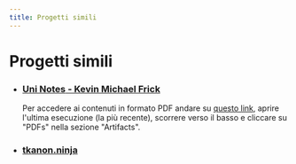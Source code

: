 ```yaml
---
title: Progetti simili
---
```


# Progetti simili

- ### [**Uni Notes** - Kevin Michael Frick](https://github.com/kmfrick/Uni_Notes)

    Per accedere ai contenuti in formato PDF andare su [questo link](https://github.com/kmfrick/Uni_Notes/actions/workflows/latex.yml), aprire l'ultima esecuzione (la più recente), scorrere verso il basso e cliccare su "PDFs" nella sezione "Artifacts".

- ### [**tkanon.ninja**](https://tkanon.ninja/Uni/OLD/LAUREA_INGEGNERIA_INFORMATICA/)

